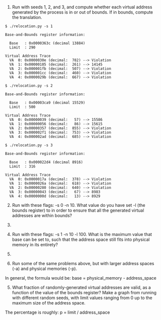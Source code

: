 1. Run with seeds 1, 2, and 3, and compute whether each virtual address generated by the process is in or out of bounds. If in bounds, compute the translation.

```
$ ./relocation.py -s 1

Base-and-Bounds register information:

  Base   : 0x0000363c (decimal 13884)
  Limit  : 290

Virtual Address Trace
  VA  0: 0x0000030e (decimal:  782) --> Violation
  VA  1: 0x00000105 (decimal:  261) --> 14145
  VA  2: 0x000001fb (decimal:  507) --> Violation
  VA  3: 0x000001cc (decimal:  460) --> Violation
  VA  4: 0x0000029b (decimal:  667) --> Violation
```

```
$ ./relocation.py -s 2

Base-and-Bounds register information:

  Base   : 0x00003ca9 (decimal 15529)
  Limit  : 500

Virtual Address Trace
  VA  0: 0x00000039 (decimal:   57) --> 15586
  VA  1: 0x00000056 (decimal:   86) --> 15615
  VA  2: 0x00000357 (decimal:  855) --> Violation
  VA  3: 0x000002f1 (decimal:  753) --> Violation
  VA  4: 0x000002ad (decimal:  685) --> Violation
```

```
$ ./relocation.py -s 3

Base-and-Bounds register information:

  Base   : 0x000022d4 (decimal 8916)
  Limit  : 316

Virtual Address Trace
  VA  0: 0x0000017a (decimal:  378) --> Violation
  VA  1: 0x0000026a (decimal:  618) --> Violation
  VA  2: 0x00000280 (decimal:  640) --> Violation
  VA  3: 0x00000043 (decimal:   67) --> 8983
  VA  4: 0x0000000d (decimal:   13) --> 8929
```

2. Run with these flags: -s 0 -n 10. What value do you have set -l (the bounds register) to in order to ensure that all the generated virtual addresses are within bounds?

930.

3. Run with these flags: -s 1 -n 10 -l 100. What is the maximum value that base can be set to, such that the address space still fits into physical memory in its entirety?

15360.

4. Run some of the same problems above, but with larger address spaces (-a) and physical memories (-p).

In general, the formula would be: base = physical_memory - address_space

5. What fraction of randomly-generated virtual addresses are valid, as a function of the value of the bounds register? Make a graph from running with different random seeds, with limit values ranging from 0 up to the maximum size of the address space.

The percentage is roughly: p = limit / address_space
